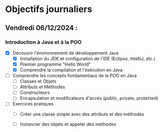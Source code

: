 # Objectifs journaliers

## Vendredi 06/12/2024 :

### Introduction à Java et à la POO

- [x] Découvrir l'environnement de développement Java
  - [x] Installation du JDK et configuration de l'IDE (Eclipse, IntelliJ, etc.)
  - [x] Premier programme "Hello World"
  - [x] Comprendre la compilation et l'exécution en Java

- [ ] Comprendre les concepts fondamentaux de la POO en Java
  - [ ] Classes et Objets
  - [ ] Attributs et Méthodes
  - [ ] Constructeurs
  - [ ] Encapsulation et modificateurs d'accès (public, private, protected)

- [ ] Exercices pratiques
  - [ ] Créer une classe simple avec des attributs et des méthodes
  - [ ] Instancier des objets et appeler des méthodes 
  
